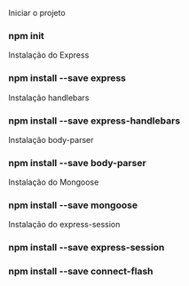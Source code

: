 Iniciar o projeto

### npm init

Instalação do Express

### npm install --save express

Instalação handlebars

### npm install --save express-handlebars

Instalação body-parser

### npm install --save body-parser

Instalação do Mongoose

### npm install --save mongoose

Instalação do express-session

### npm install --save express-session

### npm install --save connect-flash